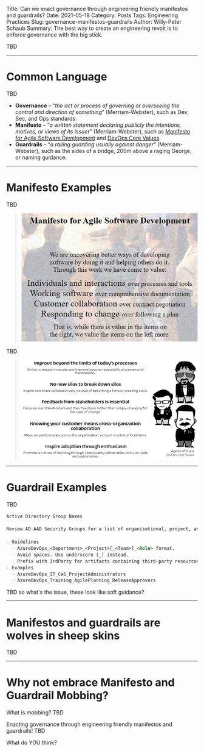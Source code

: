 Title: Can we enact governance through engineering friendly manifestos and guardrails?
Date: 2021-05-18
Category: Posts
Tags: Engineering Practices
Slug: governance-manifestos-guardrails
Author: Willy-Peter Schaub
Summary: The best way to create an engineering revolt is to enforce governance with the big stick.

TBD

--- 

# Common Language

TBD

- **Governance** – “_the act or process of governing or overseeing the control and direction of something_” (Merriam-Webster), such as Dev, Sec, and Ops standards.
- **Manifesto** – “_a written statement declaring publicly the intentions, motives, or views of its issuer_” (Merriam-Webster), such as [Manifesto for Agile Software Development](https://agilemanifesto.org/) and [DevOps Core Values](https://www.tactec.ca/devops-core-values/).
- **Guardrails** – “_a railing guarding usually against danger_” (Merriam-Webster), such as the sides of a bridge, 200m above a raging George, or naming guidance.

---

# Manifesto Examples

TBD

> ![Agile](/images/governance-manifestos-guardrails-1.png)

TBD

> ![DevOps](/images/governance-manifestos-guardrails-2.png)

---

# Guardrail Examples

TBD

```markdown
Active Directory Group Names

Review AD AAD Security Groups for a list of organizational, project, and team-level groups.

- Guidelines
  - AzureDevOps_<Department>_<Project>[_<Team>]_<Role> format.
  - Avoid spaces. Use underscore (_) instead.
  - Prefix with 3rdParty for artifacts containing third-party resources.
- Examples
  - AzureDevOps_IT_CeS_ProjectAdministrators
  - AzureDevOps_Training_AgilePlanning_ReleaseApprovers
```

TBD so what's the issue, these look like soft guidance?

---

# Manifestos and guardrails are wolves in sheep skins

TBD

---

# Why not embrace Manifesto and Guardrail Mobbing?

What is mobbing? TBD

Enacting governance through engineering friendly manifestos and guardrails! TBD

What do YOU think?
